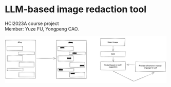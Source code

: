 # LLM-based image redaction tool
HCI2023A course project  
Member: Yuze FU, Yongpeng CAO.  

![illustraion](illustration.png)
